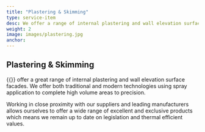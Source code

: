 ```yaml
---
title: "Plastering & Skimming"
type: service-item
desc: We offer a range of internal plastering and wall elevation surface facades, using both traditional and modern application techniques.
weight: 2
image: images/plastering.jpg
anchor: 
---
```


## Plastering & Skimming

{{<company>}} offer a great range of internal plastering and wall elevation surface facades. We offer both traditional and modern technologies using spray application to complete high volume areas to precision.

Working in close proximity with our suppliers and leading manufacturers allows ourselves to offer a wide range of excellent and exclusive products which means we remain up to date on legislation and thermal efficient values.

